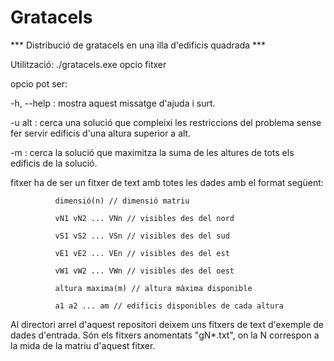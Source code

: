 # Gratacels
*** Distribució de gratacels en una illa d'edificis quadrada ***

Utilització: ./gratacels.exe opcio fitxer


opcio pot ser:

-h, --help  : mostra aquest missatge d'ajuda i surt.

-u alt      : cerca una solució que compleixi les restriccions del problema sense fer servir edificis d'una altura superior a alt.

-m          : cerca la solució que maximitza la suma de les altures de tots els edificis de la solució.

fitxer        ha de ser un fitxer de text amb totes les dades amb el format següent:

              dimensió(n) // dimensió matriu
              
              vN1 vN2 ... VNn // visibles des del nord
              
              vS1 vS2 ... VSn // visibles des del sud
              
              vE1 vE2 ... VEn // visibles des del est
              
              vW1 vW2 ... VWn // visibles des del oest
              
              altura maxima(m) // altura màxima disponible
              
              a1 a2 ... am // edificis disponibles de cada altura
              
Al directori arrel d'aquest repositori deixem uns fitxers de text d'exemple de dades d'entrada. Són els fitxers anomentats "gN*.txt", on la N correspon a la mida de la matriu d'aquest fitxer.
